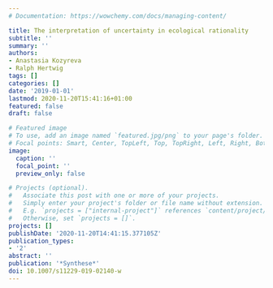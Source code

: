 ```yaml
---
# Documentation: https://wowchemy.com/docs/managing-content/

title: The interpretation of uncertainty in ecological rationality
subtitle: ''
summary: ''
authors:
- Anastasia Kozyreva
- Ralph Hertwig
tags: []
categories: []
date: '2019-01-01'
lastmod: 2020-11-20T15:41:16+01:00
featured: false
draft: false

# Featured image
# To use, add an image named `featured.jpg/png` to your page's folder.
# Focal points: Smart, Center, TopLeft, Top, TopRight, Left, Right, BottomLeft, Bottom, BottomRight.
image:
  caption: ''
  focal_point: ''
  preview_only: false

# Projects (optional).
#   Associate this post with one or more of your projects.
#   Simply enter your project's folder or file name without extension.
#   E.g. `projects = ["internal-project"]` references `content/project/deep-learning/index.md`.
#   Otherwise, set `projects = []`.
projects: []
publishDate: '2020-11-20T14:41:15.377105Z'
publication_types:
- '2'
abstract: ''
publication: '*Synthese*'
doi: 10.1007/s11229-019-02140-w
---
```

